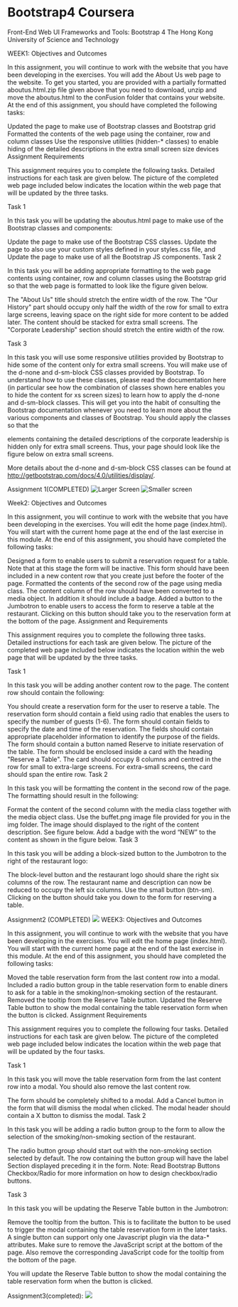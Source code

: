# Bootstrap4 Coursera
Front-End Web UI Frameworks and Tools: Bootstrap 4
The Hong Kong University of Science and Technology

WEEK1:
Objectives and Outcomes

In this assignment, you will continue to work with the website that you have been developing in the exercises. You will add the About Us web page to the website. To get you started, you are provided with a partially formatted aboutus.html.zip file given above that you need to download, unzip and move the aboutus.html to the conFusion folder that contains your website. At the end of this assignment, you should have completed the following tasks:

Updated the page to make use of Bootstrap classes and Bootstrap grid
Formatted the contents of the web page using the container, row and column classes
Use the responsive utilities (hidden-* classes) to enable hiding of the detailed descriptions in the extra small screen size devices
Assignment Requirements

This assignment requires you to complete the following tasks. Detailed instructions for each task are given below. The picture of the completed web page included below indicates the location within the web page that will be updated by the three tasks.

Task 1

In this task you will be updating the aboutus.html page to make use of the Bootstrap classes and components:

Update the page to make use of the Bootstrap CSS classes.
Update the page to also use your custom styles defined in your styles.css file, and
Update the page to make use of all the Bootstrap JS components.
Task 2

In this task you will be adding appropriate formatting to the web page contents using container, row and column classes using the Bootstrap grid so that the web page is formatted to look like the figure given below.

The "About Us" title should stretch the entire width of the row.
The "Our History" part should occupy only half the width of the row for small to extra large screens, leaving space on the right side for more content to be added later. The content should be stacked for extra small screens.
The "Corporate Leadership" section should stretch the entire width of the row.

Task 3

In this task you will use some responsive utilities provided by Bootstrap to hide some of the content only for extra small screens. You will make use of the d-none and d-sm-block CSS classes provided by Bootstrap. To understand how to use these classes, please read the documentation here (in particular see how the combination of classes shown here enables you to hide the content for xs screen sizes) to learn how to apply the d-none and d-sm-block classes. This will get you into the habit of consulting the Bootstrap documentation whenever you need to learn more about the various components and classes of Bootstrap. You should apply the classes so that the <p> elements containing the detailed descriptions of the corporate leadership is hidden only for extra small screens. Thus, your page should look like the figure below on extra small screens.


More details about the d-none and d-sm-block CSS classes can be found at http://getbootstrap.com/docs/4.0/utilities/display/.

Assignment 1(COMPLETED)
![Larger Screen](img/Large%20screen.png)
![Smaller screen](img/small%20screen.png)

Week2:
Objectives and Outcomes

In this assignment, you will continue to work with the website that you have been developing in the exercises. You will edit the home page (index.html). You will start with the current home page at the end of the last exercise in this module. At the end of this assignment, you should have completed the following tasks:

Designed a form to enable users to submit a reservation request for a table. Note that at this stage the form will be inactive. This form should have been included in a new content row that you create just before the footer of the page.
Formatted the contents of the second row of the page using media class. The content column of the row should have been converted to a media object. In addition it should include a badge.
Added a button to the Jumbotron to enable users to access the form to reserve a table at the restaurant. Clicking on this button should take you to the reservation form at the bottom of the page.
Assignment and Requirements

This assignment requires you to complete the following three tasks. Detailed instructions for each task are given below. The picture of the completed web page included below indicates the location within the web page that will be updated by the three tasks.

Task 1

In this task you will be adding another content row to the page. The content row should contain the following:

You should create a reservation form for the user to reserve a table. The reservation form should contain a field using radio that enables the users to specify the number of guests (1-6).
The form should contain fields to specify the date and time of the reservation. The fields should contain appropriate placeholder information to identify the purpose of the fields.
The form should contain a button named Reserve to initiate reservation of the table.
The form should be enclosed inside a card with the heading "Reserve a Table". The card should occupy 8 columns and centred in the row for small to extra-large screens. For extra-small screens, the card should span the entire row.
Task 2

In this task you will be formatting the content in the second row of the page. The formatting should result in the following:

Format the content of the second column with the media class together with the media object class. Use the buffet.png image file provided for you in the img folder. The image should displayed to the right of the content description. See figure below.
Add a badge with the word “NEW” to the content as shown in the figure below.
Task 3

In this task you will be adding a block-sized button to the Jumbotron to the right of the restaurant logo:

The block-level button and the restaurant logo should share the right six columns of the row. The restaurant name and description can now be reduced to occupy the left six columns. Use the small button (btn-sm).
Clicking on the button should take you down to the form for reserving a table.

Assignment2 (COMPLETED)
![](img/screencapture-localhost-3000-index-html-2020-09-01-21_24_04.png)
WEEK3:
Objectives and Outcomes

In this assignment, you will continue to work with the website that you have been developing in the exercises. You will edit the home page (index.html). You will start with the current home page at the end of the last exercise in this module. At the end of this assignment, you should have completed the following tasks:

Moved the table reservation form from the last content row into a modal.
Included a radio button group in the table reservation form to enable diners to ask for a table in the smoking/non-smoking section of the restaurant.
Removed the tooltip from the Reserve Table button.
Updated the Reserve Table button to show the modal containing the table reservation form when the button is clicked.
Assignment Requirements

This assignment requires you to complete the following four tasks. Detailed instructions for each task are given below. The picture of the completed web page included below indicates the location within the web page that will be updated by the four tasks.

Task 1

In this task you will move the table reservation form from the last content row into a modal. You should also remove the last content row.

The form should be completely shifted to a modal.
Add a Cancel button in the form that will dismiss the modal when clicked.
The modal header should contain a X button to dismiss the modal.
Task 2

In this task you will be adding a radio button group to the form to allow the selection of the smoking/non-smoking section of the restaurant.

The radio button group should start out with the non-smoking section selected by default.
The row containing the button group will have the label Section displayed preceding it in the form.
Note: Read Bootstrap Buttons Checkbox/Radio for more information on how to design checkbox/radio buttons.

Task 3

In this task you will be updating the Reserve Table button in the Jumbotron:

Remove the tooltip from the button. This is to facilitate the button to be used to trigger the modal containing the table reservation form in the later tasks. A single button can support only one Javascript plugin via the data-* attributes. Make sure to remove the JavaScript script at the bottom of the page. Also remove the corresponding JavaScript code for the tooltip from the bottom of the page.

You will update the Reserve Table button to show the modal containing the table reservation form when the button is clicked.

Assignment3(completed):
![](img/screencapture-127-0-0-1-5500-index-html-2020-09-02-17_36_57.png)
